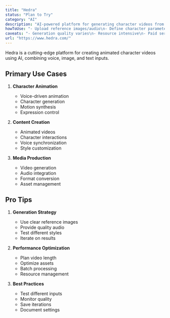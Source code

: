 ```yaml
---
title: "Hedra"
status: "Plan to Try"
category: "AI"
description: "AI-powered platform for generating character videos from text, images, and voice input, featuring controllable multimodal character animation"
howToUse: "- Upload reference images/audio\n- Define character parameters\n- Generate character animations\n- Add voice or music\n- Export in various formats"
caveats: "- Generation quality varies\n- Resource intensive\n- Paid service\n- Output limitations"
url: "https://www.hedra.com/"
---
```


Hedra is a cutting-edge platform for creating animated character videos using AI, combining voice, image, and text inputs.

## Primary Use Cases

1. **Character Animation**
   - Voice-driven animation
   - Character generation
   - Motion synthesis
   - Expression control

2. **Content Creation**
   - Animated videos
   - Character interactions
   - Voice synchronization
   - Style customization

3. **Media Production**
   - Video generation
   - Audio integration
   - Format conversion
   - Asset management

## Pro Tips

1. **Generation Strategy**
   - Use clear reference images
   - Provide quality audio
   - Test different styles
   - Iterate on results

2. **Performance Optimization**
   - Plan video length
   - Optimize assets
   - Batch processing
   - Resource management

3. **Best Practices**
   - Test different inputs
   - Monitor quality
   - Save iterations
   - Document settings 